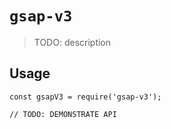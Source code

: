 # `gsap-v3`

> TODO: description

## Usage

```
const gsapV3 = require('gsap-v3');

// TODO: DEMONSTRATE API
```
